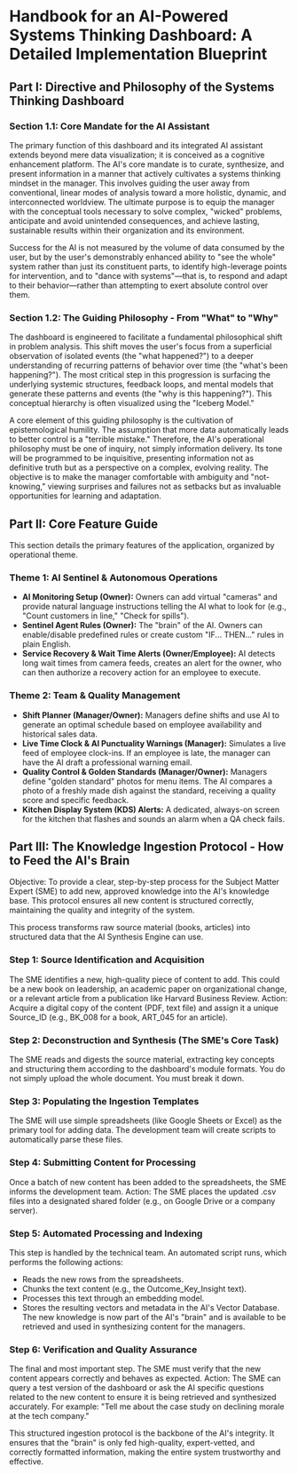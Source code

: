 
# Handbook for an AI-Powered Systems Thinking Dashboard: A Detailed Implementation Blueprint
## Part I: Directive and Philosophy of the Systems Thinking Dashboard

### Section 1.1: Core Mandate for the AI Assistant
The primary function of this dashboard and its integrated AI assistant extends beyond mere data visualization; it is conceived as a cognitive enhancement platform. The AI's core mandate is to curate, synthesize, and present information in a manner that actively cultivates a systems thinking mindset in the manager. This involves guiding the user away from conventional, linear modes of analysis toward a more holistic, dynamic, and interconnected worldview. The ultimate purpose is to equip the manager with the conceptual tools necessary to solve complex, "wicked" problems, anticipate and avoid unintended consequences, and achieve lasting, sustainable results within their organization and its environment.

Success for the AI is not measured by the volume of data consumed by the user, but by the user's demonstrably enhanced ability to "see the whole" system rather than just its constituent parts, to identify high-leverage points for intervention, and to "dance with systems"—that is, to respond and adapt to their behavior—rather than attempting to exert absolute control over them.

### Section 1.2: The Guiding Philosophy - From "What" to "Why"
The dashboard is engineered to facilitate a fundamental philosophical shift in problem analysis. This shift moves the user's focus from a superficial observation of isolated events (the "what happened?") to a deeper understanding of recurring patterns of behavior over time (the "what's been happening?"). The most critical step in this progression is surfacing the underlying systemic structures, feedback loops, and mental models that generate these patterns and events (the "why is this happening?"). This conceptual hierarchy is often visualized using the "Iceberg Model."

A core element of this guiding philosophy is the cultivation of epistemological humility. The assumption that more data automatically leads to better control is a "terrible mistake." Therefore, the AI's operational philosophy must be one of inquiry, not simply information delivery. Its tone will be programmed to be inquisitive, presenting information not as definitive truth but as a perspective on a complex, evolving reality. The objective is to make the manager comfortable with ambiguity and "not-knowing," viewing surprises and failures not as setbacks but as invaluable opportunities for learning and adaptation.

## Part II: Core Feature Guide

This section details the primary features of the application, organized by operational theme.

### Theme 1: AI Sentinel & Autonomous Operations
*   **AI Monitoring Setup (Owner):** Owners can add virtual "cameras" and provide natural language instructions telling the AI what to look for (e.g., "Count customers in line," "Check for spills").
*   **Sentinel Agent Rules (Owner):** The "brain" of the AI. Owners can enable/disable predefined rules or create custom "IF... THEN..." rules in plain English.
*   **Service Recovery & Wait Time Alerts (Owner/Employee):** AI detects long wait times from camera feeds, creates an alert for the owner, who can then authorize a recovery action for an employee to execute.

### Theme 2: Team & Quality Management
*   **Shift Planner (Manager/Owner):** Managers define shifts and use AI to generate an optimal schedule based on employee availability and historical sales data.
*   **Live Time Clock & AI Punctuality Warnings (Manager):** Simulates a live feed of employee clock-ins. If an employee is late, the manager can have the AI draft a professional warning email.
*   **Quality Control & Golden Standards (Manager/Owner):** Managers define "golden standard" photos for menu items. The AI compares a photo of a freshly made dish against the standard, receiving a quality score and specific feedback.
*   **Kitchen Display System (KDS) Alerts:** A dedicated, always-on screen for the kitchen that flashes and sounds an alarm when a QA check fails.

## Part III: The Knowledge Ingestion Protocol - How to Feed the AI's Brain

Objective: To provide a clear, step-by-step process for the Subject Matter Expert (SME) to add new, approved knowledge into the AI's knowledge base. This protocol ensures all new content is structured correctly, maintaining the quality and integrity of the system.

This process transforms raw source material (books, articles) into structured data that the AI Synthesis Engine can use.

### Step 1: Source Identification and Acquisition
The SME identifies a new, high-quality piece of content to add. This could be a new book on leadership, an academic paper on organizational change, or a relevant article from a publication like Harvard Business Review.
Action: Acquire a digital copy of the content (PDF, text file) and assign it a unique Source_ID (e.g., BK_008 for a book, ART_045 for an article).

### Step 2: Deconstruction and Synthesis (The SME's Core Task)
The SME reads and digests the source material, extracting key concepts and structuring them according to the dashboard's module formats. You do not simply upload the whole document. You must break it down.

### Step 3: Populating the Ingestion Templates
The SME will use simple spreadsheets (like Google Sheets or Excel) as the primary tool for adding data. The development team will create scripts to automatically parse these files.

### Step 4: Submitting Content for Processing
Once a batch of new content has been added to the spreadsheets, the SME informs the development team.
Action: The SME places the updated .csv files into a designated shared folder (e.g., on Google Drive or a company server).

### Step 5: Automated Processing and Indexing
This step is handled by the technical team. An automated script runs, which performs the following actions:
- Reads the new rows from the spreadsheets.
- Chunks the text content (e.g., the Outcome_Key_Insight text).
- Processes this text through an embedding model.
- Stores the resulting vectors and metadata in the AI's Vector Database.
The new knowledge is now part of the AI's "brain" and is available to be retrieved and used in synthesizing content for the managers.

### Step 6: Verification and Quality Assurance
The final and most important step. The SME must verify that the new content appears correctly and behaves as expected.
Action: The SME can query a test version of the dashboard or ask the AI specific questions related to the new content to ensure it is being retrieved and synthesized accurately. For example: "Tell me about the case study on declining morale at the tech company."

This structured ingestion protocol is the backbone of the AI's integrity. It ensures that the "brain" is only fed high-quality, expert-vetted, and correctly formatted information, making the entire system trustworthy and effective.
